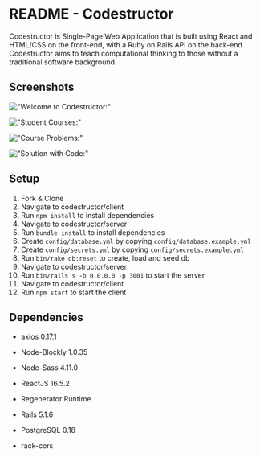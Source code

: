 # README - Codestructor 

Codestructor is Single-Page Web Application that is built using React and HTML/CSS on the front-end, with a Ruby on Rails API on the back-end. Codestructor aims to teach computational thinking to those without a traditional software background.

## Screenshots
!["Welcome to Codestructor:"](https://github.com/giffin94/codestructor/blob/master/client/public/Screenshot%20from%202019-03-21%2017-00-57.jpg?raw=true)

!["Student Courses:"](https://github.com/giffin94/codestructor/blob/master/client/public/Screenshot%20from%202019-03-21%2019-35-39.jpg?raw=true)

!["Course Problems:"](https://github.com/giffin94/codestructor/blob/master/client/public/Screenshot%20from%202019-03-21%2019-35-56.jpg?raw=true)

!["Solution with Code:"](https://github.com/giffin94/codestructor/blob/master/client/public/Screenshot%20from%202019-03-21%2019-37-20.jpg?raw=true)

## Setup

1. Fork & Clone
2. Navigate to codestructor/client
3. Run `npm install` to install dependencies
4. Navigate to codestructor/server
5. Run `bundle install` to install dependencies
6. Create `config/database.yml` by copying `config/database.example.yml`
7. Create `config/secrets.yml` by copying `config/secrets.example.yml`
8. Run `bin/rake db:reset` to create, load and seed db
9. Navigate to codestructor/server
10. Run `bin/rails s -b 0.0.0.0 -p 3001` to start the server
11. Navigate to codestructor/client
12. Run `npm start` to start the client 

## Dependencies

* axios 0.17.1
* Node-Blockly 1.0.35
* Node-Sass 4.11.0
* ReactJS 16.5.2
* Regenerator Runtime

* Rails 5.1.6
* PostgreSQL 0.18
* rack-cors 
